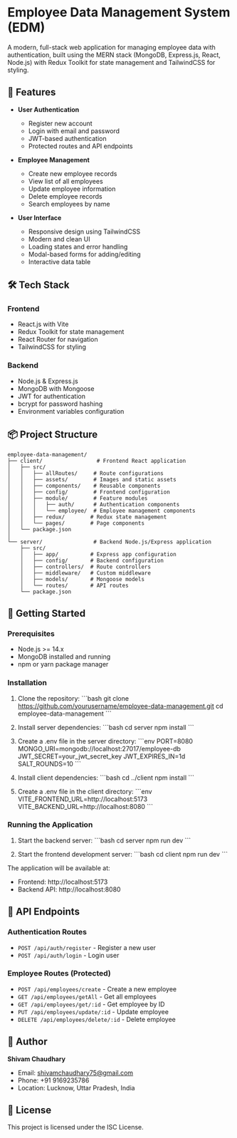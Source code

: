 # Employee Data Management System (EDM)

A modern, full-stack web application for managing employee data with authentication, built using the MERN stack (MongoDB, Express.js, React, Node.js) with Redux Toolkit for state management and TailwindCSS for styling.

## 🚀 Features

- **User Authentication**

  - Register new account
  - Login with email and password
  - JWT-based authentication
  - Protected routes and API endpoints

- **Employee Management**

  - Create new employee records
  - View list of all employees
  - Update employee information
  - Delete employee records
  - Search employees by name

- **User Interface**
  - Responsive design using TailwindCSS
  - Modern and clean UI
  - Loading states and error handling
  - Modal-based forms for adding/editing
  - Interactive data table

## 🛠️ Tech Stack

### Frontend

- React.js with Vite
- Redux Toolkit for state management
- React Router for navigation
- TailwindCSS for styling

### Backend

- Node.js & Express.js
- MongoDB with Mongoose
- JWT for authentication
- bcrypt for password hashing
- Environment variables configuration

## 📦 Project Structure

```
employee-data-management/
├── client/                 # Frontend React application
│   ├── src/
│   │   ├── allRoutes/     # Route configurations
│   │   ├── assets/        # Images and static assets
│   │   ├── components/    # Reusable components
│   │   ├── config/        # Frontend configuration
│   │   ├── module/        # Feature modules
│   │   │   ├── auth/      # Authentication components
│   │   │   └── employee/  # Employee management components
│   │   ├── redux/        # Redux state management
│   │   └── pages/        # Page components
│   └── package.json
│
└── server/                # Backend Node.js/Express application
    ├── src/
    │   ├── app/          # Express app configuration
    │   ├── config/       # Backend configuration
    │   ├── controllers/  # Route controllers
    │   ├── middleware/   # Custom middleware
    │   ├── models/       # Mongoose models
    │   └── routes/       # API routes
    └── package.json
```

## 🚀 Getting Started

### Prerequisites

- Node.js >= 14.x
- MongoDB installed and running
- npm or yarn package manager

### Installation

1. Clone the repository:
   \`\`\`bash
   git clone https://github.com/yourusername/employee-data-management.git
   cd employee-data-management
   \`\`\`

2. Install server dependencies:
   \`\`\`bash
   cd server
   npm install
   \`\`\`

3. Create a .env file in the server directory:
   \`\`\`env
   PORT=8080
   MONGO_URI=mongodb://localhost:27017/employee-db
   JWT_SECRET=your_jwt_secret_key
   JWT_EXPIRES_IN=1d
   SALT_ROUNDS=10
   \`\`\`

4. Install client dependencies:
   \`\`\`bash
   cd ../client
   npm install
   \`\`\`

5. Create a .env file in the client directory:
   \`\`\`env
   VITE_FRONTEND_URL=http://localhost:5173
   VITE_BACKEND_URL=http://localhost:8080
   \`\`\`

### Running the Application

1. Start the backend server:
   \`\`\`bash
   cd server
   npm run dev
   \`\`\`

2. Start the frontend development server:
   \`\`\`bash
   cd client
   npm run dev
   \`\`\`

The application will be available at:

- Frontend: http://localhost:5173
- Backend API: http://localhost:8080

## 📝 API Endpoints

### Authentication Routes

- `POST /api/auth/register` - Register a new user
- `POST /api/auth/login` - Login user

### Employee Routes (Protected)

- `POST /api/employees/create` - Create a new employee
- `GET /api/employees/getAll` - Get all employees
- `GET /api/employees/get/:id` - Get employee by ID
- `PUT /api/employees/update/:id` - Update employee
- `DELETE /api/employees/delete/:id` - Delete employee

## 👤 Author

**Shivam Chaudhary**

- Email: shivamchaudhary75@gmail.com
- Phone: +91 9169235786
- Location: Lucknow, Uttar Pradesh, India

## 📄 License

This project is licensed under the ISC License.

